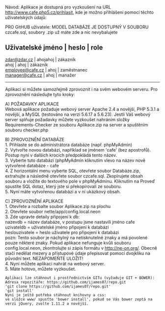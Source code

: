 Návod:
Aplikace je dostupná pro vyzkoušení na URL http://www.cafe.php5.cz/prihlasit, kde je možno přihlášení pomocí těchto uživatelských údajů:  
  
PRO GitHUB uživatele: MODEL DATABÁZE JE DOSTUPNÝ V SOUBORU czcafe.sql, soubory .zip už máte zde a nic nevybalujete    
  
Uživatelské jméno	|	heslo		|	role  
-------------------------------------------------  
zdar@zdar.cz		|	ahojahoj	|	zákazník  
ahoj				|	ahoj		|	zákazník  
employee@cafe.cz	|	ahoj		|	zaměstnanec  
manager@cafe.cz		|	ahoj		|	manažer  
  
-------------------------------------------------------------------------------------------------------------------------------------  
Aplikaci si můžete samozřejmě zprovoznit i na svém webovém serveru. Pro zprovoznění následujte tyto kroky:  
  
A) POŽADAVKY APLIKACE  
Webová aplikace požaduje webový server Apache 2.4 a novější, PHP 5.3.1 a novější, a MySQL (testováno na verzi 5.6.17 a 5.6.23).
Jestli Váš webový server splňuje požadavky můžete vyzkoušet nahráním složky Requirements-Checker ze souboru Aplikace.zip na server a spuštěním souboru checker.php  
  
  
B) ZPROVOZNĚNÍ DATABÁZE  
	1. Přihlaste se do administrátora databáze (např. phpMyAdmin)  
	2. Vytvořte novou databázi, například se jménem 'cafe' (bez apostrofů). Postup nyní v dalších krocích předpokládá tento název.  
	3. Vyberte tuto databázi (phpMyAdmin kliknutím vlevo na název nově vytvořené databáze - cafe  
	4. Z horizontální menu vyberte SQL, otevřete soubor Databáze.zip, extrahujte a následně otevřete soubor czcafe.sql. Zkopírujete obsah souboru a vložíte do textového pole v phpMyAdminu. Kliknutím na Proveď spustíte SQL dotaz, který jste si překopírovali ze souboru.  
	5. Nyní máte vytvořenou databázi a v ní ukázkový obsah.  
  
C) ZPROVOZNĚNÍ APLIKACE  
	1. Otevřete a rozbalte soubor Aplikace.zip na plochu  
	2. Otevřete soubor nette/app/config.local.neon  
	3. Zde upravte detaily připojení k db:  
		nazevdb 		= název databáze, v postupu jsme nastavili jméno cafe  
		uzivateldb 		= uživatelské jméno připojení k databázi  
		heslouzivatele 	= heslo uživatele pro připojení k databázi  
	pozn: Tento soubor je náchylný na netisknutelné znaky a má povolené pouze některé znaky. Pokud aplikace nefunguje kvůli souboru config.local.neon, zkontrolujte si zápis formátu v http://ne-on.org/. Obecně stačí nedělat mezery a přístupové údaje přepisovat pomocí dvojkliku na původní text. NEZAPOMEŇTE ULOŽIT!  
	4. Nyní můžete aplikaci nahrát na webový server.  
	5. Máte hotovo, můžete vyzkoušet.  
	  
	Aplikaci lze stáhnout i prostřednictvím GITu (vyžaduje GIT + BOWER):  
	Adresa repozitáře: https://github.com/ijames07/repo.git
	'git clone https://github.com/ijames07/repo.git'
	'git install'  
	Nyní je ještě potřeba stáhnout knihovny a css:  
	ve složce www/ spusťte 'bower install', pokud se Vás bower zeptá na verzi jQuery, zvolte 1.11.2 a novější.  